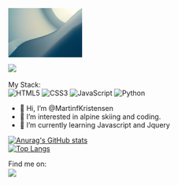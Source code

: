 <img align="center" src="pexels-johannes-plenio-1103970.jpg" height="100px"/>

![](https://komarev.com/ghpvc/?username=martinfkristensen&color=brightgreen)

My Stack:
<br>
![HTML5](https://img.shields.io/badge/html5-%23E34F26.svg?style=for-the-badge&logo=html5&logoColor=white)
![CSS3](https://img.shields.io/badge/css3-%231572B6.svg?style=for-the-badge&logo=css3&logoColor=white)
![JavaScript](https://img.shields.io/badge/javascript-%23323330.svg?style=for-the-badge&logo=javascript&logoColor=%23F7DF1E)
![Python](https://img.shields.io/badge/python-3670A0?style=for-the-badge&logo=python&logoColor=ffdd54)

- 👋 Hi, I’m @MartinfKristensen
- 👀 I’m interested in alpine skiing and coding.
- 🌱 I’m currently learning Javascript and Jquery

[![Anurag's GitHub stats](https://github-readme-stats.vercel.app/api?username=martinfkristensen&theme=react)](https://github.com/anuraghazra/github-readme-stats)
<br>
[![Top Langs](https://github-readme-stats.vercel.app/api/top-langs/?username=martinfkristensen&layout=compact&theme=react)](https://github.com/anuraghazra/github-readme-stats)


Find me on:
<br>
<a href="https://twitter.com/martyracer" target="_blank"><img align="center" src="https://img.icons8.com/color/344/twitter.png" height="35" /></a>

<!---
MartinfKristensen/MartinfKristensen is a ✨ special ✨ repository because its `README.md` (this file) appears on your GitHub profile.
You can click the Preview link to take a look at your changes.
--->
